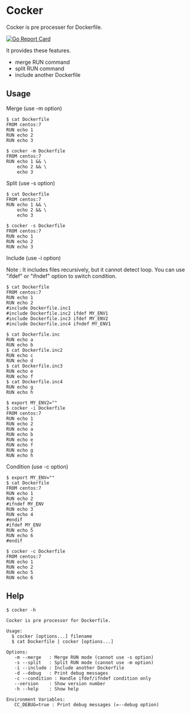 # Cocker

Cocker is pre processer for Dockerfile.

[![Go Report Card](https://goreportcard.com/badge/github.com/t-matsuo/cocker)](https://goreportcard.com/report/github.com/t-matsuo/cocker)

It provides these features.

* merge RUN command 
* split RUN command
* include another Dockerfile

## Usage

Merge (use -m option)

```
$ cat Dockerfile
FROM centos:7
RUN echo 1
RUN echo 2
RUN echo 3
```
```
$ cocker -m Dockerfile
FROM centos:7
RUN echo 1 && \
    echo 2 && \
    echo 3
```

Split (use -s option)

```
$ cat Dockerfile
FROM centos:7
RUN echo 1 && \
    echo 2 && \
    echo 3
```
```
$ cocker -s Dockerfile
FROM centos:7
RUN echo 1
RUN echo 2
RUN echo 3
```

Include (use -i option) 

Note : It includes files recursively, but it cannot detect loop. You can use "ifdef" or "ifndef" option to switch condition.

```
$ cat Dockerfile
FROM centos:7
RUN echo 1
RUN echo 2
#include Dockerfile.inc1
#include Dockerfile.inc2 ifdef MY_ENV1
#include Dockerfile.inc3 ifdef MY_ENV2
#include Dockerfile.inc4 ifndef MY_ENV1
```
```
$ cat Dockerfile.inc 
RUN echo a
RUN echo b
$ cat Dockerfile.inc2
RUN echo c
RUN echo d
$ cat Dockerfile.inc3
RUN echo e
RUN echo f
$ cat Dockerfile.inc4
RUN echo g
RUN echo h
```
```
$ export MY_ENV2=""
$ cocker -i Dockerfile
FROM centos:7
RUN echo 1
RUN echo 2
RUN echo a
RUN echo b
RUN echo e
RUN echo f
RUN echo g
RUN echo h
```

Condition (use -c option)

```
$ export MY_ENV=""
$ cat Dockerfile
FROM centos:7
RUN echo 1
RUN echo 2
#ifndef MY_ENV
RUN echo 3
RUN echo 4
#endif
#ifdef MY_ENV
RUN echo 5
RUN echo 6
#endif
```
```
$ cocker -c Dockerfile
FROM centos:7
RUN echo 1
RUN echo 2
RUN echo 5
RUN echo 6
```

## Help

```
$ cocker -h

Cocker is pre processor for Dockerfile.

Usage:
  $ cocker [options...] filename
  $ cat Dockerfile | cocker [options...]

Options:
   -m --merge   : Merge RUN mode (cannot use -s option)
   -s --split   : Split RUN mode (cannot use -m option)
   -i --include : Include another Dockerfile
   -d --debug   : Print debug messages
   -c --condition : Handle ifdef/ifndef condition only
   --version    : Show version number
   -h --help    : Show help

Environment Variables:
   CC_DEBUG=true : Print debug messages (=--debug option)

```
